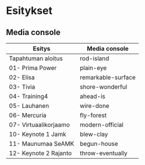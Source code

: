 # Esitykset

## Media console 


| Esitys                    | Media console             |
| --------------------------|---------------------------|
| Tapahtuman aloitus        | rod-island                |
| 01- Prima Power           | plain-eye                 |
| 02- Elisa                 | remarkable-surface        |
| 03- Tivia                 | shore-wonderful           |
| 04- Training4             | ahead-is                  |
| 05- Lauhanen              | wire-done                 |
| 06- Mercuria              | fly-forest                |
| 07- Virtuaalikorjaamo     | modern-official           |
| 10- Keynote 1 Jamk        | blew-clay                 |
| 11- Maunumaa SeAMK        | begun-house               |
| 12- Keynote 2 Rajanto     | throw-eventually          |